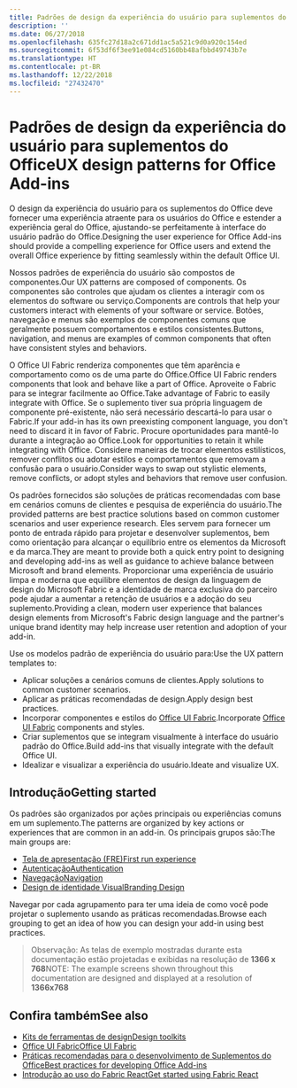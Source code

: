 ```yaml
---
title: Padrões de design da experiência do usuário para suplementos do Office
description: ''
ms.date: 06/27/2018
ms.openlocfilehash: 635fc27d18a2c671dd1ac5a521c9d0a920c154ed
ms.sourcegitcommit: 6f53df6f3ee91e084cd5160bb48afbbd49743b7e
ms.translationtype: HT
ms.contentlocale: pt-BR
ms.lasthandoff: 12/22/2018
ms.locfileid: "27432470"
---
```

# <a name="ux-design-patterns-for-office-add-ins"></a><span data-ttu-id="e34f7-102">Padrões de design da experiência do usuário para suplementos do Office</span><span class="sxs-lookup"><span data-stu-id="e34f7-102">UX design patterns for Office Add-ins</span></span>

<span data-ttu-id="e34f7-103">O design da experiência do usuário para os suplementos do Office deve fornecer uma experiência atraente para os usuários do Office e estender a experiência geral do Office, ajustando-se perfeitamente à interface do usuário padrão do Office.</span><span class="sxs-lookup"><span data-stu-id="e34f7-103">Designing the user experience for Office Add-ins should provide a compelling experience for Office users and extend the overall Office experience by fitting seamlessly within the default Office UI.</span></span>  

<span data-ttu-id="e34f7-104">Nossos padrões de experiência do usuário são compostos de componentes.</span><span class="sxs-lookup"><span data-stu-id="e34f7-104">Our UX patterns are composed of components.</span></span> <span data-ttu-id="e34f7-105">Os componentes são controles que ajudam os clientes a interagir com os elementos do software ou serviço.</span><span class="sxs-lookup"><span data-stu-id="e34f7-105">Components are controls that help your customers interact with elements of your software or service.</span></span> <span data-ttu-id="e34f7-106">Botões, navegação e menus são exemplos de componentes comuns que geralmente possuem comportamentos e estilos consistentes.</span><span class="sxs-lookup"><span data-stu-id="e34f7-106">Buttons, navigation, and menus are examples of common components that often have consistent styles and behaviors.</span></span>

<span data-ttu-id="e34f7-107">O Office UI Fabric renderiza componentes que têm aparência e comportamento como os de uma parte do Office.</span><span class="sxs-lookup"><span data-stu-id="e34f7-107">Office UI Fabric renders components that look and behave like a part of Office.</span></span> <span data-ttu-id="e34f7-108">Aproveite o Fabric para se integrar facilmente ao Office.</span><span class="sxs-lookup"><span data-stu-id="e34f7-108">Take advantage of Fabric to easily integrate with Office.</span></span> <span data-ttu-id="e34f7-109">Se o suplemento tiver sua própria linguagem de componente pré-existente, não será necessário descartá-lo para usar o Fabric.</span><span class="sxs-lookup"><span data-stu-id="e34f7-109">If your add-in has its own preexisting component language, you don't need to discard it in favor of Fabric.</span></span> <span data-ttu-id="e34f7-110">Procure oportunidades para mantê-lo durante a integração ao Office.</span><span class="sxs-lookup"><span data-stu-id="e34f7-110">Look for opportunities to retain it while integrating with Office.</span></span> <span data-ttu-id="e34f7-111">Considere maneiras de trocar elementos estilísticos, remover conflitos ou adotar estilos e comportamentos que removam a confusão para o usuário.</span><span class="sxs-lookup"><span data-stu-id="e34f7-111">Consider ways to swap out stylistic elements, remove conflicts, or adopt styles and behaviors that remove user confusion.</span></span>

<span data-ttu-id="e34f7-112">Os padrões fornecidos são soluções de práticas recomendadas com base em cenários comuns de clientes e pesquisa de experiência do usuário.</span><span class="sxs-lookup"><span data-stu-id="e34f7-112">The provided patterns are best practice solutions based on common customer scenarios and user experience research.</span></span> <span data-ttu-id="e34f7-113">Eles servem para fornecer um ponto de entrada rápido para projetar e desenvolver suplementos, bem como orientação para alcançar o equilíbrio entre os elementos da Microsoft e da marca.</span><span class="sxs-lookup"><span data-stu-id="e34f7-113">They are meant to provide both a quick entry point to designing and developing add-ins as well as guidance to achieve balance between Microsoft and brand elements.</span></span> <span data-ttu-id="e34f7-114">Proporcionar uma experiência de usuário limpa e moderna que equilibre elementos de design da linguagem de design do Microsoft Fabric e a identidade de marca exclusiva do parceiro pode ajudar a aumentar a retenção de usuários e a adoção do seu suplemento.</span><span class="sxs-lookup"><span data-stu-id="e34f7-114">Providing a clean, modern user experience that balances design elements from Microsoft's Fabric design language and the partner's unique brand identity may help increase user retention and adoption of your add-in.</span></span>

<span data-ttu-id="e34f7-115">Use os modelos padrão de experiência do usuário para:</span><span class="sxs-lookup"><span data-stu-id="e34f7-115">Use the UX pattern templates to:</span></span>

* <span data-ttu-id="e34f7-116">Aplicar soluções a cenários comuns de clientes.</span><span class="sxs-lookup"><span data-stu-id="e34f7-116">Apply solutions to common customer scenarios.</span></span>
* <span data-ttu-id="e34f7-117">Aplicar as práticas recomendadas de design.</span><span class="sxs-lookup"><span data-stu-id="e34f7-117">Apply design best practices.</span></span>
* <span data-ttu-id="e34f7-118">Incorporar componentes e estilos do [Office UI Fabric](https://developer.microsoft.com/fabric#/get-started).</span><span class="sxs-lookup"><span data-stu-id="e34f7-118">Incorporate [Office UI Fabric](https://developer.microsoft.com/fabric#/get-started) components and styles.</span></span>
* <span data-ttu-id="e34f7-119">Criar suplementos que se integram visualmente à interface do usuário padrão do Office.</span><span class="sxs-lookup"><span data-stu-id="e34f7-119">Build add-ins that visually integrate with the default Office UI.</span></span>
* <span data-ttu-id="e34f7-120">Idealizar e visualizar a experiência do usuário.</span><span class="sxs-lookup"><span data-stu-id="e34f7-120">Ideate and visualize UX.</span></span>


## <a name="getting-started"></a><span data-ttu-id="e34f7-121">Introdução</span><span class="sxs-lookup"><span data-stu-id="e34f7-121">Getting started</span></span>

<span data-ttu-id="e34f7-122">Os padrões são organizados por ações principais ou experiências comuns em um suplemento.</span><span class="sxs-lookup"><span data-stu-id="e34f7-122">The patterns are organized by key actions or experiences that are common in an add-in.</span></span> <span data-ttu-id="e34f7-123">Os principais grupos são:</span><span class="sxs-lookup"><span data-stu-id="e34f7-123">The main groups are:</span></span>

* [<span data-ttu-id="e34f7-124">Tela de apresentação (FRE)</span><span class="sxs-lookup"><span data-stu-id="e34f7-124">First run experience</span></span>](../design/first-run-experience-patterns.md)
* [<span data-ttu-id="e34f7-125">Autenticação</span><span class="sxs-lookup"><span data-stu-id="e34f7-125">Authentication</span></span>](../design/authentication-patterns.md)
* [<span data-ttu-id="e34f7-126">Navegação</span><span class="sxs-lookup"><span data-stu-id="e34f7-126">Navigation</span></span>](../design/navigation-patterns.md)
* [<span data-ttu-id="e34f7-127">Design de identidade Visual</span><span class="sxs-lookup"><span data-stu-id="e34f7-127">Branding Design</span></span>](../design/branding-patterns.md)

<span data-ttu-id="e34f7-128">Navegar por cada agrupamento para ter uma ideia de como você pode projetar o suplemento usando as práticas recomendadas.</span><span class="sxs-lookup"><span data-stu-id="e34f7-128">Browse each grouping to get an idea of how you can design your add-in using best practices.</span></span>



><span data-ttu-id="e34f7-129">Observação: As telas de exemplo mostradas durante esta documentação estão projetadas e exibidas na resolução de **1366 x 768**</span><span class="sxs-lookup"><span data-stu-id="e34f7-129">NOTE: The example screens shown throughout this documentation are designed and displayed at a resolution of **1366x768**</span></span>




## <a name="see-also"></a><span data-ttu-id="e34f7-130">Confira também</span><span class="sxs-lookup"><span data-stu-id="e34f7-130">See also</span></span>
* [<span data-ttu-id="e34f7-131">Kits de ferramentas de design</span><span class="sxs-lookup"><span data-stu-id="e34f7-131">Design toolkits</span></span>](design-toolkits.md)
* [<span data-ttu-id="e34f7-132">Office UI Fabric</span><span class="sxs-lookup"><span data-stu-id="e34f7-132">Office UI Fabric</span></span>](https://developer.microsoft.com/fabric)
* [<span data-ttu-id="e34f7-133">Práticas recomendadas para o desenvolvimento de Suplementos do Office</span><span class="sxs-lookup"><span data-stu-id="e34f7-133">Best practices for developing Office Add-ins</span></span>](https://docs.microsoft.com/office/dev/add-ins/concepts/add-in-development-best-practices)
* [<span data-ttu-id="e34f7-134">Introdução ao uso do Fabric React</span><span class="sxs-lookup"><span data-stu-id="e34f7-134">Get started using Fabric React</span></span>](https://docs.microsoft.com/office/dev/add-ins/design/using-office-ui-fabric-react)
